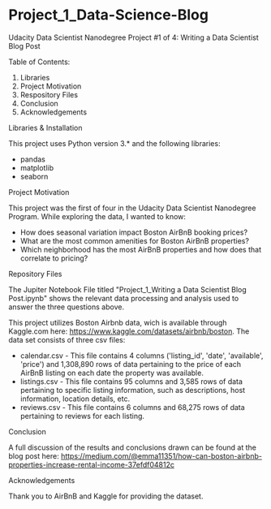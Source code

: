 # Project_1_Data-Science-Blog
Udacity Data Scientist Nanodegree Project #1 of 4: Writing a Data Scientist Blog Post

Table of Contents:
1. Libraries
2. Project Motivation
3. Respository Files
4. Conclusion
5. Acknowledgements

Libraries & Installation

This project uses Python version 3.* and the following libraries:
* pandas
* matplotlib
* seaborn

Project Motivation

This project was the first of four in the Udacity Data Scientist Nanodegree Program. While exploring the data, I wanted to know:
* How does seasonal variation impact Boston AirBnB booking prices?
* What are the most common amenities for Boston AirBnB properties?
* Which neighborhood has the most AirBnB properties and how does that correlate to pricing?

Repository Files

The Jupiter Notebook File titled "Project_1_Writing a Data Scientist Blog Post.ipynb" shows the relevant data processing and analysis used to answer the three questions above. 

This project utilizes Boston Airbnb data, wich is available through Kaggle.com here: https://www.kaggle.com/datasets/airbnb/boston. The data set consists of three csv files:
* calendar.csv - This file contains 4 columns ('listing_id', 'date', 'available', 'price') and 1,308,890 rows of data pertaining to the price of each AirBnB listing on each date the property was available. 
* listings.csv - This file contains 95 columns and 3,585 rows of data pertaining to specific listing information, such as descriptions, host information, location details, etc. 
* reviews.csv - This file contains 6 columns and 68,275 rows of data pertaining to reviews for each listing. 

Conclusion

A full discussion of the results and conclusions drawn can be found at the blog post here: https://medium.com/@emma11351/how-can-boston-airbnb-properties-increase-rental-income-37efdf04812c 

Acknowledgements

Thank you to AirBnB and Kaggle for providing the dataset. 
